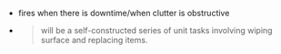 * fires when there is downtime/when clutter is obstructive
- > will be a self-constructed series of unit tasks involving wiping surface and replacing items.
